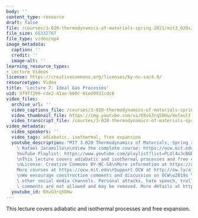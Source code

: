 ```yaml
---
body: ''
content_type: resource
draft: false
file: /courses/3-020-thermodynamics-of-materials-spring-2021/mit3_020s21_lecture_07_1080p_360p_16_9.mp4
file_size: 65332767
file_type: video/mp4
image_metadata:
  caption: ''
  credit: ''
  image-alt: ''
learning_resource_types:
- Lecture Videos
license: https://creativecommons.org/licenses/by-nc-sa/4.0/
resourcetype: Video
title: 'Lecture 7: Ideal Gas Processes'
uid: 9f9f7299-cde2-41ae-b00c-01ed9931cdc8
video_files:
  archive_url: ''
  video_captions_file: /courses/3-020-thermodynamics-of-materials-spring-2021/102D8CCaMu2IS6aoElUo6pwKf4-sFTrZ4_transcript.webvtt
  video_thumbnail_file: https://img.youtube.com/vi/OXvG3rq5DHw/default.jpg
  video_transcript_file: /courses/3-020-thermodynamics-of-materials-spring-2021/102D8CCaMu2IS6aoElUo6pwKf4-sFTrZ4_transcript.pdf
video_metadata:
  video_speakers: ''
  video_tags: adiabatic, isothermal, free expansion
  youtube_description: "MIT 3.020 Thermodynamics of Materials, Spring 2021\nInstructor:\
    \ Rafael Jaramillo\n\nView the complete course: https://ocw.mit.edu/courses/3-020-thermodynamics-of-materials-spring-2021/\n\
    YouTube Playlist: https://www.youtube.com/playlist?list=PLUl4u3cNGP61g-yRbJz4ghFPJLiok1HxX\n\
    \nThis lecture covers adiabatic and isothermal processes and free expansion.\n\
    \nLicense: Creative Commons BY-NC-SA\nMore information at https://ocw.mit.edu/terms\n\
    More courses at https://ocw.mit.edu\nSupport OCW at http://ow.ly/a1If50zVRlQ\n\
    \nWe encourage constructive comments and discussion on OCW\u2019s YouTube and\
    \ other social media channels. Personal attacks, hate speech, trolling, and inappropriate\
    \ comments are not allowed and may be removed. More details at https://ocw.mit.edu/comments."
  youtube_id: OXvG3rq5DHw
---
```

This lecture covers adiabatic and isothermal processes and free expansion.